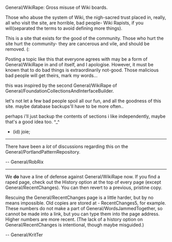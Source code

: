 General/WikiRape: Gross misuse of Wiki boards.

Those who abuse the system of Wiki, the nigh-sacred trust placed in, really, all who visit the site, are horrible, bad people- Wiki Rapists, if you will(separated the terms to avoid defining more things). 

This is a site that exists for the good of the community. Those who hurt the site hurt the community- they are cancerous and vile, and should be removed. (:

Posting a topic like this that everyone agrees with may be a form of General/WikiRape in and of itself, and I apologise.  However, it must be known that to do bad things is extraordinarily not-good.  Those malicious bad people will get theirs, mark my words... 

this was inspired by the second General/WikiRape of General/FoundationCollectionsAndInterfaceBuilder.

let's not let a few bad people spoil all our fun, and all the goodness of this site.  maybe database backups'll have to be more often..

perhaps i'll just backup the contents of sections i like independently, maybe that's a good idea too. ^_^

- (id) joie;

----

There have been a *lot* of discussions regarding this on the General/PortlandPatternRepository.

-- General/RobRix

----

We **do** have a line of defense against General/WikiRape now. If you find a raped page, check out the History option at the top of every page (except General/RecentChanges). You can then revert to a previous, pristine copy.

Rescuing the General/RecentChanges page is a little harder, but by no means impossible. Old copies are stored at <pagename><revisionnumber> - RecentChanges5, for example. These numbers do not make a part of General/WordsJammedTogether, so cannot be made into a link, but you can type them into the page address. Higher numbers are more recent. (The lack of a history option on General/RecentChanges is intentional, though maybe misguided.)

-- General/KritTer